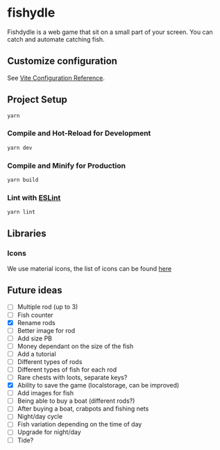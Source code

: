 # fishydle

Fishdydle is a web game that sit on a small part of your screen.
You can catch and automate catching fish.

## Customize configuration

See [Vite Configuration Reference](https://vite.dev/config/).

## Project Setup

```sh
yarn
```

### Compile and Hot-Reload for Development

```sh
yarn dev
```

### Compile and Minify for Production

```sh
yarn build
```

### Lint with [ESLint](https://eslint.org/)

```sh
yarn lint
```

## Libraries

### Icons

We use material icons, the list of icons can be found [here](https://fonts.google.com/icons?selected=Material+Symbols+Outlined:delete_sweep:FILL@0;wght@400;GRAD@0;opsz@24&icon.size=24&icon.color=%23e8eaed)

## Future ideas

- [ ] Multiple rod (up to 3)
- [ ] Fish counter
- [x] Rename rods
- [ ] Better image for rod
- [ ] Add size PB
- [ ] Money dependant on the size of the fish
- [ ] Add a tutorial
- [ ] Different types of rods
- [ ] Different types of fish for each rod
- [ ] Rare chests with loots, separate keys?
- [x] Ability to save the game (localstorage, can be improved)
- [ ] Add images for fish
- [ ] Being able to buy a boat (different rods?)
- [ ] After buying a boat, crabpots and fishing nets
- [ ] Night/day cycle
- [ ] Fish variation depending on the time of day
- [ ] Upgrade for night/day
- [ ] Tide?
